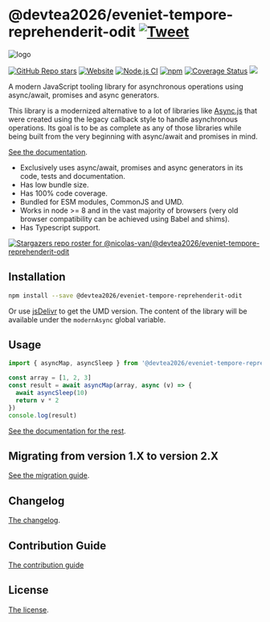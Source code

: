 # @devtea2026/eveniet-tempore-reprehenderit-odit [![Tweet](https://img.shields.io/twitter/url/http/shields.io.svg?style=social)](https://twitter.com/intent/tweet?text=Meet%20this%20awesome%20library&url=https://github.com/devtea2026/eveniet-tempore-reprehenderit-odit&via=nicolasvanhoren&hashtags=javascript,asyncawait,async,libraries,programming)

![logo](https://github.com/devtea2026/eveniet-tempore-reprehenderit-odit/raw/master/img/facebook_cover_photo_2_680.png)

[![GitHub Repo stars](https://img.shields.io/github/stars/nicolas-van/@devtea2026/eveniet-tempore-reprehenderit-odit?style=social)](https://github.com/devtea2026/eveniet-tempore-reprehenderit-odit/stargazers) [![Website](https://img.shields.io/website.svg?url=http%3A%2F%2Fnicolas-van.github.io%2F@devtea2026/eveniet-tempore-reprehenderit-odit)](https://nicolas-van.github.io/@devtea2026/eveniet-tempore-reprehenderit-odit)
[![Node.js CI](https://github.com/devtea2026/eveniet-tempore-reprehenderit-odit/workflows/Node.js%20CI/badge.svg)](https://github.com/devtea2026/eveniet-tempore-reprehenderit-odit/actions) [![npm](https://img.shields.io/npm/v/@devtea2026/eveniet-tempore-reprehenderit-odit)](https://www.npmjs.com/package/@devtea2026/eveniet-tempore-reprehenderit-odit) [![Coverage Status](https://coveralls.io/repos/github/nicolas-van/@devtea2026/eveniet-tempore-reprehenderit-odit/badge.svg?branch=master)](https://coveralls.io/github/nicolas-van/@devtea2026/eveniet-tempore-reprehenderit-odit?branch=master) [![](https://data.jsdelivr.com/v1/package/npm/@devtea2026/eveniet-tempore-reprehenderit-odit/badge)](https://www.jsdelivr.com/package/npm/@devtea2026/eveniet-tempore-reprehenderit-odit)

A modern JavaScript tooling library for asynchronous operations using async/await, promises and async generators.

This library is a modernized alternative to a lot of libraries like [Async.js](https://caolan.github.io/async/v3/) that were created using the legacy callback style to handle asynchronous operations. Its goal is to be as complete as any of those libraries while being built from the very beginning with async/await and promises in mind.

[See the documentation](https://nicolas-van.github.io/@devtea2026/eveniet-tempore-reprehenderit-odit).

* Exclusively uses async/await, promises and async generators in its code, tests and documentation.
* Has low bundle size.
* Has 100% code coverage.
* Bundled for ESM modules, CommonJS and UMD.
* Works in node >= 8 and in the vast majority of browsers (very old browser compatibility can be achieved using Babel and shims).
* Has Typescript support.

[![Stargazers repo roster for @nicolas-van/@devtea2026/eveniet-tempore-reprehenderit-odit](https://reporoster.com/stars/nicolas-van/@devtea2026/eveniet-tempore-reprehenderit-odit)](https://github.com/devtea2026/eveniet-tempore-reprehenderit-odit/stargazers)

## Installation

```bash
npm install --save @devtea2026/eveniet-tempore-reprehenderit-odit
```

Or use [jsDelivr](https://www.jsdelivr.com/package/npm/@devtea2026/eveniet-tempore-reprehenderit-odit) to get the UMD version. The content of the library will be available under the `modernAsync` global variable.

## Usage

```javascript
import { asyncMap, asyncSleep } from '@devtea2026/eveniet-tempore-reprehenderit-odit'

const array = [1, 2, 3]
const result = await asyncMap(array, async (v) => {
  await asyncSleep(10)
  return v * 2
})
console.log(result)
```

[See the documentation for the rest](https://nicolas-van.github.io/@devtea2026/eveniet-tempore-reprehenderit-odit).

## Migrating from version 1.X to version 2.X

[See the migration guide](https://github.com/devtea2026/eveniet-tempore-reprehenderit-odit/blob/master/version-1-to-2-guide.md).

## Changelog

[The changelog](https://github.com/devtea2026/eveniet-tempore-reprehenderit-odit/blob/master/CHANGELOG.md).

## Contribution Guide

[The contribution guide](https://github.com/devtea2026/eveniet-tempore-reprehenderit-odit/blob/master/CONTRIBUTING.md)

## License

[The license](https://github.com/devtea2026/eveniet-tempore-reprehenderit-odit/blob/master/LICENSE.md).
